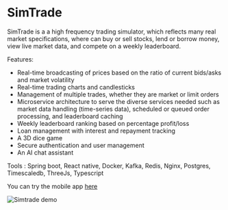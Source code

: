 # SimTrade
SimTrade is a a high frequency trading simulator, which reflects many real market specifications, where can buy or sell stocks, lend or borrow money, view live market data, and compete on a weekly leaderboard.

Features:
- Real-time broadcasting of prices based on the ratio of current bids/asks and market volatility
- Real-time trading charts and candlesticks
- Management of multiple trades, whether they are market or limit orders 
- Microservice architecture to serve the diverse services needed such as market data handling (time-series data), scheduled or queued order processing, and leaderboard caching
- Weekly leaderboard ranking based on percentage profit/loss
- Loan management with interest and repayment tracking 
- A 3D dice game 
- Secure authentication and user management
- An AI chat assistant 
  
Tools : Spring boot,  React native, Docker, Kafka, Redis, Nginx, Postgres, Timescaledb, ThreeJs, Typescript


You can try the mobile app [here](https://drive.google.com/drive/folders/1Q1RKRhH3ZB7fnpGkyQumxEq39Bz8m0-b?usp=drive_link)

![Simtrade demo](https://youtu.be/9GaeKjzzlf0)


